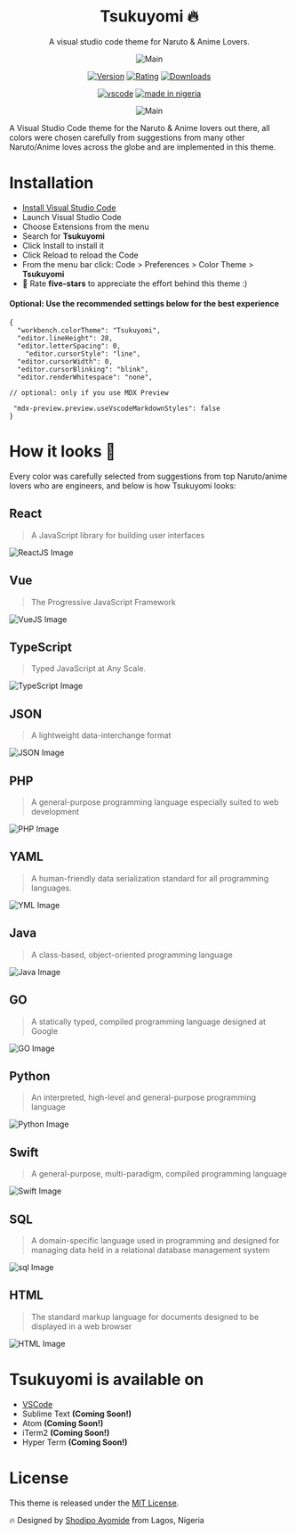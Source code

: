 <div align="center">

# Tsukuyomi 🔥 
A visual studio code theme for Naruto & Anime Lovers.

![Main](https://res.cloudinary.com/developerayo/image/upload/v1605351487/Tsukuyomi_4_1.jpg)

[![Version](https://vsmarketplacebadge.apphb.com/version/developerayo.Tsukuyomi.svg?subject=Tsukuyomi&colorA=#1F241F&colorB=4D2AFF)](https://marketplace.visualstudio.com/items?itemName=developerayo.Tsukuyomi)
[![Rating](http://vsmarketplacebadge.apphb.com/rating/developerayo.Tsukuyomi.svg?label=Ratings&colorA=#1F241F&colorB=4D2AFF)](https://marketplace.visualstudio.com/items?itemName=developerayo.Tsukuyomi&ssr=false#review-details)
[![Downloads](http://vsmarketplacebadge.apphb.com/downloads/developerayo.Tsukuyomi.svg)](https://marketplace.visualstudio.com/items?itemName=developerayo.Tsukuyomi&ssr=false#review-details)

[![vscode](https://img.shields.io/badge/vscode-v1.0+-4DC225.svg?style=for-the-badge)](https://marketplace.visualstudio.com/items?itemName=developerayo.Tsukuyomi) [![made in nigeria](https://img.shields.io/badge/made%20in-nigeria-008751.svg?style=for-the-badge)](https://github.com/acekyd/made-in-nigeria)

![Main](https://res.cloudinary.com/developerayo/image/upload/e_shadow:40/v1605105085/Main1.png)


</div>

A Visual Studio Code theme for the Naruto & Anime lovers out there, all colors were chosen carefully from suggestions from many other Naruto/Anime loves across the globe and are implemented in this theme.

# Installation
- [Install Visual Studio Code](https://code.visualstudio.com/download)
- Launch Visual Studio Code
- Choose Extensions from the menu
- Search for **Tsukuyomi**
- Click Install to install it
- Click Reload to reload the Code
- From the menu bar click: Code > Preferences > Color Theme > **Tsukuyomi**
- 🌟 Rate **five-stars** to appreciate the effort behind this theme :)

#### Optional: Use the recommended settings below for the best experience
```
{
  "workbench.colorTheme": "Tsukuyomi",
  "editor.lineHeight": 28,
  "editor.letterSpacing": 0,
    "editor.cursorStyle": "line",
  "editor.cursorWidth": 0,
  "editor.cursorBlinking": "blink",
  "editor.renderWhitespace": "none",

// optional: only if you use MDX Preview

 "mdx-preview.preview.useVscodeMarkdownStyles": false
}
```

# How it looks 🔧 

Every color was carefully selected from suggestions from top Naruto/anime lovers who are engineers, and below is how Tsukuyomi looks:

## React 
> A JavaScript library for building user interfaces

![ReactJS Image](https://res.cloudinary.com/developerayo/image/upload/v1605105076/js.png)

## Vue 
> The Progressive JavaScript Framework 

![VueJS Image](https://res.cloudinary.com/developerayo/image/upload/v1605105045/vue.png)

## TypeScript 
> Typed JavaScript at Any Scale.

![TypeScript Image](https://res.cloudinary.com/developerayo/image/upload/v1605105055/tsx.png)

## JSON 󠁻󠁻󠁻
> A lightweight data-interchange format

![JSON Image](https://res.cloudinary.com/developerayo/image/upload/v1605105107/json.png)

## PHP
> A general-purpose programming language especially suited to web development

![PHP Image](https://res.cloudinary.com/developerayo/image/upload/v1605105074/php.png)

## YAML
> A human-friendly data serialization standard for all programming languages.

![YML Image](https://res.cloudinary.com/developerayo/image/upload/v1605105044/yml.png)

## Java
> A class-based, object-oriented programming language

![Java Image](https://res.cloudinary.com/developerayo/image/upload/v1605105074/java.png)

## GO
> A statically typed, compiled programming language designed at Google

![GO Image](https://res.cloudinary.com/developerayo/image/upload/v1605105112/go.png)


## Python
> An interpreted, high-level and general-purpose programming language

![Python Image](https://res.cloudinary.com/developerayo/image/upload/v1605105054/py.png)

## Swift
> A general-purpose, multi-paradigm, compiled programming language

![Swift Image](https://res.cloudinary.com/developerayo/image/upload/v1605105051/swift.png)

## SQL
> A domain-specific language used in programming and designed for managing data held in a relational database management system

![sql Image](https://res.cloudinary.com/developerayo/image/upload/v1605105069/sql.png)

## HTML
> The standard markup language for documents designed to be displayed in a web browser

![HTML Image](https://res.cloudinary.com/developerayo/image/upload/v1605105091/html.png)

# Tsukuyomi is available on
- [VSCode](https://marketplace.visualstudio.com/items?itemName=developerayo.Tsukuyomi) 
- Sublime Text **(Coming Soon!)**
- Atom **(Coming Soon!)**
- iTerm2 **(Coming Soon!)**
- Hyper Term **(Coming Soon!)**

# License

This theme is released under the [MIT License](/license).

🔥 Designed by [Shodipo Ayomide](https://twitter.com/developerayo) from Lagos, Nigeria